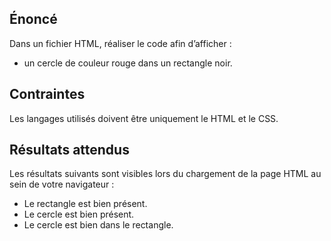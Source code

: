 ## Énoncé

Dans un fichier HTML, réaliser le code afin d’afficher :

- un cercle de couleur rouge dans un rectangle noir.

## Contraintes

Les langages utilisés doivent être uniquement le HTML et le CSS.

## Résultats attendus

Les résultats suivants sont visibles lors du chargement de la page HTML au sein de votre navigateur :

- Le rectangle est bien présent.
- Le cercle est bien présent.
- Le cercle est bien dans le rectangle.